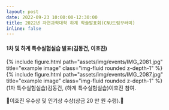 ```yaml
---
layout: post
date: 2022-09-23 10:00:00-12:30:00
title: 2022년 자연과학대학 하계 학술발표회(CNU드림꾸러미)
inline: false
---
```

#### 1차 및 하계 특수실험실습 발표(김동건, 이호진)

<div class="row">
    <div class="col-sm mt-3 mt-md-0">
        {% include figure.html path="assets/img/events/IMG_2081.jpg" title="example image" class="img-fluid rounded z-depth-1" %}
    </div>
    <div class="col mt-3 mt-md-0">
        {% include figure.html path="assets/img/events/IMG_2087.jpg" title="example image" class="img-fluid rounded z-depth-1" %}
    </div>
</div>
(1차 특수실험실습)김동건, (하계 특수실험실습)이호진 참여.

:tada:이호진 우수상 및 인기상 수상(상금 20 만 원 수령).:tada:
